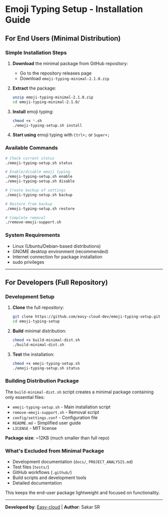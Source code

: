 # Emoji Typing Setup - Installation Guide

## For End Users (Minimal Distribution)

### Simple Installation Steps

1. **Download** the minimal package from GitHub repository:

   - Go to the repository releases page
   - Download `emoji-typing-minimal-2.1.0.zip`

2. **Extract** the package:

   ```bash
   unzip emoji-typing-minimal-2.1.0.zip
   cd emoji-typing-minimal-2.1.0/
   ```

3. **Install** emoji typing:

   ```bash
   chmod +x *.sh
   ./emoji-typing-setup.sh install
   ```

4. **Start using** emoji typing with `Ctrl+;` or `Super+;`

### Available Commands

```bash
# Check current status
./emoji-typing-setup.sh status

# Enable/disable emoji typing
./emoji-typing-setup.sh enable
./emoji-typing-setup.sh disable

# Create backup of settings
./emoji-typing-setup.sh backup

# Restore from backup
./emoji-typing-setup.sh restore

# Complete removal
./remove-emoji-support.sh
```

### System Requirements

- Linux (Ubuntu/Debian-based distributions)
- GNOME desktop environment (recommended)
- Internet connection for package installation
- sudo privileges

---

## For Developers (Full Repository)

### Development Setup

1. **Clone** the full repository:

   ```bash
   git clone https://github.com/easy-cloud-dev/emoji-typing-setup.git
   cd emoji-typing-setup
   ```

2. **Build** minimal distribution:

   ```bash
   chmod +x build-minimal-dist.sh
   ./build-minimal-dist.sh
   ```

3. **Test** the installation:
   ```bash
   chmod +x emoji-typing-setup.sh
   ./emoji-typing-setup.sh status
   ```

### Building Distribution Package

The `build-minimal-dist.sh` script creates a minimal package containing only essential files:

- `emoji-typing-setup.sh` - Main installation script
- `remove-emoji-support.sh` - Removal script
- `config/settings.conf` - Configuration file
- `README.md` - Simplified user guide
- `LICENSE` - MIT license

**Package size**: ~12KB (much smaller than full repo)

### What's Excluded from Minimal Package

- Development documentation (`docs/`, `PROJECT_ANALYSIS.md`)
- Test files (`tests/`)
- GitHub workflows (`.github/`)
- Build scripts and development tools
- Detailed documentation

This keeps the end-user package lightweight and focused on functionality.

---

**Developed by**: [Easy-cloud](https://www.easy-cloud.in) | **Author**: Sakar SR
